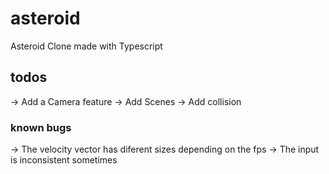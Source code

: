 # asteroid

Asteroid Clone made with Typescript

## todos

-> Add a Camera feature
-> Add Scenes
-> Add collision

### known bugs

-> The velocity vector has diferent sizes depending on the fps
-> The input is inconsistent sometimes